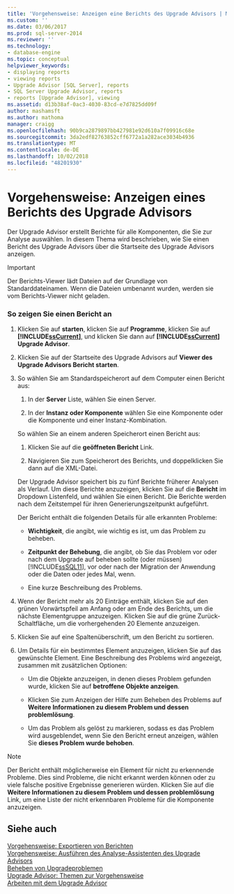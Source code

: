 ```yaml
---
title: 'Vorgehensweise: Anzeigen eine Berichts des Upgrade Advisors | Microsoft-Dokumentation'
ms.custom: ''
ms.date: 03/06/2017
ms.prod: sql-server-2014
ms.reviewer: ''
ms.technology:
- database-engine
ms.topic: conceptual
helpviewer_keywords:
- displaying reports
- viewing reports
- Upgrade Advisor [SQL Server], reports
- SQL Server Upgrade Advisor, reports
- reports [Upgrade Advisor], viewing
ms.assetid: d13b38af-0ac3-4030-83cd-e7d7825dd09f
author: mashamsft
ms.author: mathoma
manager: craigg
ms.openlocfilehash: 90b9ca2879897bb427981e92d610a7f09916c68e
ms.sourcegitcommit: 3da2edf82763852cff6772a1a282ace3034b4936
ms.translationtype: MT
ms.contentlocale: de-DE
ms.lasthandoff: 10/02/2018
ms.locfileid: "48201930"
---
```

# <a name="how-to-view-an-upgrade-advisor-report"></a>Vorgehensweise: Anzeigen eines Berichts des Upgrade Advisors
  Der Upgrade Advisor erstellt Berichte für alle Komponenten, die Sie zur Analyse auswählen. In diesem Thema wird beschrieben, wie Sie einen Bericht des Upgrade Advisors über die Startseite des Upgrade Advisors anzeigen.  
  
> [!IMPORTANT]  
>  Der Berichts-Viewer lädt Dateien auf der Grundlage von Standarddateinamen. Wenn die Dateien umbenannt wurden, werden sie vom Berichts-Viewer nicht geladen.  
  
### <a name="to-view-a-report"></a>So zeigen Sie einen Bericht an  
  
1.  Klicken Sie auf **starten**, klicken Sie auf **Programme**, klicken Sie auf **[!INCLUDE[ssCurrent](../../includes/sscurrent-md.md)]**, und klicken Sie dann auf  **[!INCLUDE[ssCurrent](../../includes/sscurrent-md.md)] Upgrade Advisor**.  
  
2.  Klicken Sie auf der Startseite des Upgrade Advisors auf **Viewer des Upgrade Advisors Bericht starten**.  
  
3.  So wählen Sie am Standardspeicherort auf dem Computer einen Bericht aus:  
  
    1.  In der **Server** Liste, wählen Sie einen Server.  
  
    2.  In der **Instanz oder Komponente** wählen Sie eine Komponente oder die Komponente und einer Instanz-Kombination.  
  
     So wählen Sie an einem anderen Speicherort einen Bericht aus:  
  
    1.  Klicken Sie auf die **geöffneten Bericht** Link.  
  
    2.  Navigieren Sie zum Speicherort des Berichts, und doppelklicken Sie dann auf die XML-Datei.  
  
     Der Upgrade Advisor speichert bis zu fünf Berichte früherer Analysen als Verlauf. Um diese Berichte anzuzeigen, klicken Sie auf die **Bericht** im Dropdown Listenfeld, und wählen Sie einen Bericht. Die Berichte werden nach dem Zeitstempel für ihren Generierungszeitpunkt aufgeführt.  
  
     Der Bericht enthält die folgenden Details für alle erkannten Probleme:  
  
    -   **Wichtigkeit**, die angibt, wie wichtig es ist, um das Problem zu beheben.  
  
    -   **Zeitpunkt der Behebung**, die angibt, ob Sie das Problem vor oder nach dem Upgrade auf beheben sollte (oder müssen) [!INCLUDE[ssSQL11](../../includes/sssql11-md.md)], vor oder nach der Migration der Anwendung oder die Daten oder jedes Mal, wenn.  
  
    -   Eine kurze Beschreibung des Problems.  
  
4.  Wenn der Bericht mehr als 20 Einträge enthält, klicken Sie auf den grünen Vorwärtspfeil am Anfang oder am Ende des Berichts, um die nächste Elementgruppe anzuzeigen. Klicken Sie auf die grüne Zurück-Schaltfläche, um die vorhergehenden 20 Elemente anzuzeigen.  
  
5.  Klicken Sie auf eine Spaltenüberschrift, um den Bericht zu sortieren.  
  
6.  Um Details für ein bestimmtes Element anzuzeigen, klicken Sie auf das gewünschte Element. Eine Beschreibung des Problems wird angezeigt, zusammen mit zusätzlichen Optionen:  
  
    -   Um die Objekte anzuzeigen, in denen dieses Problem gefunden wurde, klicken Sie auf **betroffene Objekte anzeigen**.  
  
    -   Klicken Sie zum Anzeigen der Hilfe zum Beheben des Problems auf **Weitere Informationen zu diesem Problem und dessen problemlösung**.  
  
    -   Um das Problem als gelöst zu markieren, sodass es das Problem wird ausgeblendet, wenn Sie den Bericht erneut anzeigen, wählen Sie **dieses Problem wurde behoben**.  
  
> [!NOTE]  
>  Der Bericht enthält möglicherweise ein Element für nicht zu erkennende Probleme. Dies sind Probleme, die nicht erkannt werden können oder zu viele falsche positive Ergebnisse generieren würden. Klicken Sie auf die **Weitere Informationen zu diesem Problem und dessen problemlösung** Link, um eine Liste der nicht erkennbaren Probleme für die Komponente anzuzeigen.  
  
## <a name="see-also"></a>Siehe auch  
 [Vorgehensweise: Exportieren von Berichten](../../../2014/sql-server/install/how-to-export-reports.md)   
 [Vorgehensweise: Ausführen des Analyse-Assistenten des Upgrade Advisors](../../../2014/sql-server/install/how-to-run-the-upgrade-advisor-analysis-wizard.md)   
 [Beheben von Upgradeproblemen](../../../2014/sql-server/install/resolving-upgrade-issues.md)   
 [Upgrade Advisor: Themen zur Vorgehensweise](../../../2014/sql-server/install/upgrade-advisor-how-to-topics.md)   
 [Arbeiten mit dem Upgrade Advisor](../../../2014/sql-server/install/working-with-upgrade-advisor.md)  
  
  
